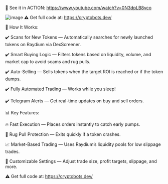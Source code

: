 🚀 See it in ACTION: https://www.youtube.com/watch?v=0N3dpLB8vco

![image](https://github.com/user-attachments/assets/ee0cc216-bc35-456a-892b-94d1677fa153)
⚠️ Get full code at: https://cryptobots.dev/

🚀 How It Works:

✔️ Scans for New Tokens — Automatically searches for newly launched tokens on Raydium via DexScreener.

✔️ Smart Buying Logic — Filters tokens based on liquidity, volume, and market cap to avoid scams and rug pulls.

✔️ Auto-Selling — Sells tokens when the target ROI is reached or if the token dumps.

✔️ Fully Automated Trading — Works while you sleep!

✔️ Telegram Alerts — Get real-time updates on buy and sell orders.


📊 Key Features:

🔥 Fast Execution — Places orders instantly to catch early pumps.

📡 Rug Pull Protection — Exits quickly if a token crashes.

📈 Market-Based Trading — Uses Raydium’s liquidity pools for low slippage trades.

🎯 Customizable Settings — Adjust trade size, profit targets, slippage, and more.


⚠️ Get full code at: https://cryptobots.dev/
